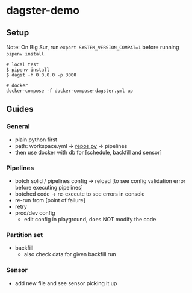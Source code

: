 # dagster-demo

## Setup
Note: On Big Sur, run `export SYSTEM_VERSION_COMPAT=1` before running `pipenv install`.

```
# local test
$ pipenv install
$ dagit -h 0.0.0.0 -p 3000

# docker
docker-compose -f docker-compose-dagster.yml up
```

## Guides
### General

* plain python first
* path: workspace.yml → [repos.py](http://repos.py) → pipelines
* then use docker with db for [schedule, backfill and sensor]

### Pipelines

* botch solid / pipelines config → reload [to see config validation error before executing pipelines]
* botched code → re-execute to see errors in console
* re-run from [point of failure]
* retry
* prod/dev config
  * edit config in playground, does NOT modify the code

### Partition set

* backfill
  * also check data for given backfill run

### Sensor

* add new file and see sensor picking it up
